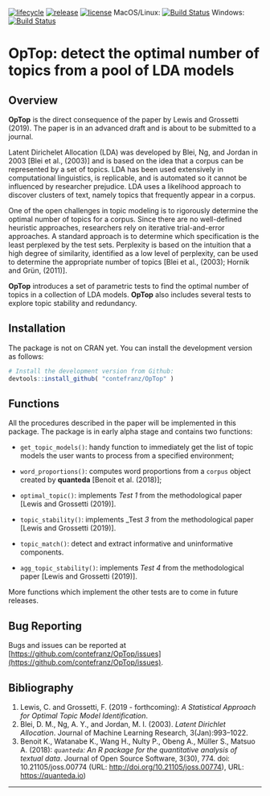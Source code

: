 [![lifecycle](https://img.shields.io/badge/lifecycle-experimental-orange.svg)](https://www.tidyverse.org/lifecycle/#maturing)
[![release](https://img.shields.io/badge/release-v0.5.0-blue.svg)](https://github.com/contefranz/OpTop/releases/tag/0.5.0)
[![license](https://img.shields.io/badge/license-GPL--3-blue.svg)](https://en.wikipedia.org/wiki/GNU_General_Public_License)
MacOS/Linux: [![Build Status](https://travis-ci.org/contefranz/OpTop.svg?branch=master)](https://travis-ci.org/contefranz/OpTop)
Windows: [![Build Status](https://ci.appveyor.com/api/projects/status/contefranz/OpTop/branch/master?svg=true)](https://ci.appveyor.com/api/projects/status/contefranz/OpTop/branch/master)

# OpTop: detect the optimal number of topics from a pool of LDA models

## Overview

**OpTop** is the direct consequence of the paper by Lewis and Grossetti (2019). 
The paper is in an advanced draft and is about to be submitted to a journal.

Latent Dirichelet Allocation (LDA) was developed by Blei, Ng, and Jordan in 2003
[Blei et al., (2003)] and is based on 
the idea that a corpus can be represented by a set of topics. LDA has been used 
extensively in computational linguistics, is replicable, and is automated so it 
cannot be influenced by researcher prejudice. LDA uses a likelihood approach to 
discover clusters of text, namely topics that frequently appear in a corpus.

One of the open challenges in topic modeling is to rigorously determine the 
optimal number of topics for a corpus. Since there are no well-defined heuristic 
approaches, researchers rely on iterative trial-and-error approaches.
A standard approach is to determine which specification is the least perplexed 
by the test sets. Perplexity is based on the intuition that a high degree of 
similarity, identified as a low level of perplexity, can be used to determine 
the appropriate number of topics [Blei et al., (2003); Hornik and Gr&uuml;n, (2011)].

**OpTop** introduces a set of parametric tests to find the optimal number of topics 
in a collection of LDA models. **OpTop** also includes 
several tests to explore topic stability and redundancy. 

## Installation

The package is not on CRAN yet. You can install the development version as follows:
``` r
# Install the development version from Github:
devtools::install_github( "contefranz/OpTop" )
```

## Functions

All the procedures described in the paper will be implemented in this package.
The package is in early alpha stage and contains two functions:

* `get_topic_models()`: handy function to immediately get the list of topic models
the user wants to process from a specified environment;

* `word_proportions()`: computes word proportions from a `corpus` object created 
by __quanteda__ [Benoit et al. (2018)];

* `optimal_topic()`: implements _Test 1_ from the methodological paper 
[Lewis and Grossetti (2019)].

* `topic_stability()`: implements _Test _3_ from the methodological paper 
[Lewis and Grossetti (2019)].

* `topic_match()`: detect and extract informative and uninformative components.

* `agg_topic_stability()`: implements _Test 4_ from the methodological paper 
[Lewis and Grossetti (2019)].


More functions which implement the other tests are to come in future releases.

## Bug Reporting

Bugs and issues can be reported at
[https://github.com/contefranz/OpTop/issues](https://github.com/contefranz/OpTop/issues).

## Bibliography

1. Lewis, C. and Grossetti, F. (2019 - forthcoming): _A Statistical Approach
for Optimal Topic Model Identification_.
2. Blei, D. M., Ng, A. Y., and Jordan, M. I. (2003). _Latent Dirichlet Allocation_.
Journal of Machine Learning Research, 3(Jan):993–1022.
3. Benoit K., Watanabe K., Wang H., Nulty P., Obeng A., M&uuml;ller S., Matsuo A.
(2018): _`quanteda`: An R package for the
quantitative analysis of textual data_. Journal of Open Source Software, 3(30), 774. doi: 10.21105/joss.00774
(URL: http://doi.org/10.21105/joss.00774), URL: https://quanteda.io)

***
  
